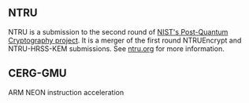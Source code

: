 ## NTRU

NTRU is a submission to the second round of [NIST's Post-Quantum Cryptography
project](https://csrc.nist.gov/Projects/Post-Quantum-Cryptography/Round-2-Submissions).
It is a merger of the first round NTRUEncrypt and NTRU-HRSS-KEM submissions. See [ntru.org](https://ntru.org) for more information.

## CERG-GMU 

ARM NEON instruction acceleration

